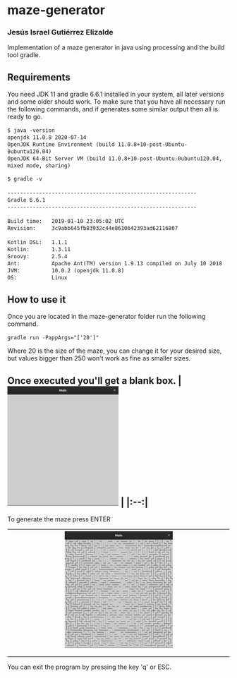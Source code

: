 # maze-generator
### Jesús Israel Gutiérrez Elizalde
Implementation of a maze generator in java using processing and the
build tool gradle.
## Requirements 
You need JDK 11 and gradle 6.6.1 installed in your system, all later 
versions and some older should work.
To make sure that you have all necessary run the following commands,
and if generates some similar output then all is ready to go.
```
$ java -version
openjdk 11.0.8 2020-07-14
OpenJDK Runtime Environment (build 11.0.8+10-post-Ubuntu-0ubuntu120.04)
OpenJDK 64-Bit Server VM (build 11.0.8+10-post-Ubuntu-0ubuntu120.04, mixed mode, sharing)
```

```
$ gradle -v

------------------------------------------------------------          
Gradle 6.6.1                                                          
------------------------------------------------------------          

Build time:   2019-01-10 23:05:02 UTC                                 
Revision:     3c9abb645fb83932c44e8610642393ad62116807                

Kotlin DSL:   1.1.1                                                   
Kotlin:       1.3.11                                                  
Groovy:       2.5.4                                                   
Ant:          Apache Ant(TM) version 1.9.13 compiled on July 10 2018  
JVM:          10.0.2 (openjdk 11.0.8)                 
OS:           Linux 
```

## How to use it
Once you are located in the maze-generator folder run the following 
command.
```
gradle run -PappArgs="['20']"
```
Where 20 is the size of the maze, you can change it for your desired 
size, but values bigger than 250 won't work as fine as smaller sizes.

Once executed you'll get a blank box.
| <img src="/img/blankCanvas.png" width="50%"> | 
|:--:|
---------------------------------------------------
To generate the maze press ENTER

| <img src="/img/mazeGenerated1.png" width="50%"> | 
|:--:|
---------------------------------------------------
You can exit the program by pressing the key 'q' or ESC.
